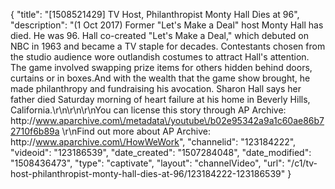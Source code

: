 {
    "title": "[1508521429] TV Host, Philanthropist Monty Hall Dies at 96",
    "description": "(1 Oct 2017) Former \"Let's Make a Deal\" host Monty Hall has died. He was 96. Hall co-created \"Let's Make a Deal,\" which debuted on NBC in 1963 and became a TV staple for decades. Contestants chosen from the studio audience wore outlandish costumes to attract Hall's attention. The game involved swapping prize items for others hidden behind doors, curtains or in boxes.And with the wealth that the game show brought, he made philanthropy and fundraising his avocation. Sharon Hall says her father died Saturday morning of heart failure at his home in Beverly Hills, California.\r\n\r\n\r\nYou can license this story through AP Archive: http:\/\/www.aparchive.com\/metadata\/youtube\/b02e95342a9a1c60ae86b72710f6b89a \r\nFind out more about AP Archive: http:\/\/www.aparchive.com\/HowWeWork",
    "channelid": "123184222",
    "videoid": "123186539",
    "date_created": "1507284048",
    "date_modified": "1508436473",
    "type": "captivate",
    "layout": "channelVideo",
    "url": "\/c1\/tv-host-philanthropist-monty-hall-dies-at-96\/123184222-123186539"
}